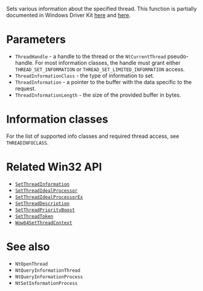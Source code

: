 Sets various information about the specified thread. This function is partially documented in Windows Driver Kit [here](https://learn.microsoft.com/en-us/windows-hardware/drivers/ddi/ntddk/nf-ntddk-zwsetinformationthread) and [here](https://learn.microsoft.com/en-us/windows-hardware/drivers/ddi/ntifs/nf-ntifs-ntsetinformationthread).

# Parameters
 - `ThreadHandle` - a handle to the thread or the `NtCurrentThread` pseudo-handle. For most information classes, the handle must grant either `THREAD_SET_INFORMATION` or `THREAD_SET_LIMITED_INFORMATION` access.
 - `ThreadInformationClass` - the type of information to set.
 - `ThreadInformation` - a pointer to the buffer with the data specific to the request.
 - `ThreadInformationLength` - the size of the provided buffer in bytes.

# Information classes
For the list of supported info classes and required thread access, see `THREADINFOCLASS`.

# Related Win32 API
 - [`SetThreadInformation`](https://learn.microsoft.com/en-us/windows/win32/api/processthreadsapi/nf-processthreadsapi-setthreadinformation)
 - [`SetThreadIdealProcessor`](https://learn.microsoft.com/en-us/windows/win32/api/processthreadsapi/nf-processthreadsapi-setthreadidealprocessor)
 - [`SetThreadIdealProcessorEx`](https://learn.microsoft.com/en-us/windows/win32/api/processthreadsapi/nf-processthreadsapi-setthreadidealprocessorex)
 - [`SetThreadDescription`](https://learn.microsoft.com/en-us/windows/win32/api/processthreadsapi/nf-processthreadsapi-setthreaddescription)
 - [`SetThreadPriorityBoost`](https://learn.microsoft.com/en-us/windows/win32/api/processthreadsapi/nf-processthreadsapi-setthreadpriorityboost)
 - [`SetThreadToken`](https://learn.microsoft.com/en-us/windows/win32/api/processthreadsapi/nf-processthreadsapi-setthreadtoken)
 - [`Wow64SetThreadContext`](https://learn.microsoft.com/en-us/windows/win32/api/wow64apiset/nf-wow64apiset-wow64setthreadcontext)

# See also
 - `NtOpenThread`
 - `NtQueryInformationThread`
 - `NtQueryInformationProcess`
 - `NtSetInformationProcess`
